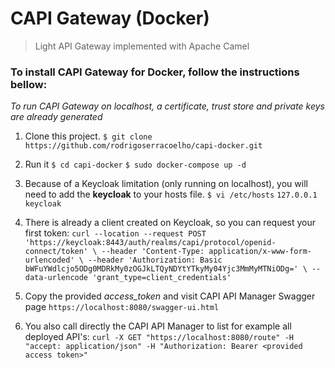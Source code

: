 # CAPI Gateway (Docker)
> Light API Gateway implemented with Apache Camel
### To install CAPI Gateway for Docker, follow the instructions bellow:
_To run CAPI Gateway on localhost, a certificate, trust store and private keys are already generated_
1.  Clone this project.
``
$ git clone https://github.com/rodrigoserracoelho/capi-docker.git
``
2.  Run it
``
$ cd capi-docker
``
``
$ sudo docker-compose up -d
``

3. Because of a Keycloak limitation (only running on localhost), you will need to add the **keycloak** to your hosts file.
``
$ vi /etc/hosts
``
``
127.0.0.1 keycloak
``
4. There is already a client created on Keycloak, so you can request your first token:
``
curl --location --request POST 'https://keycloak:8443/auth/realms/capi/protocol/openid-connect/token' \
--header 'Content-Type: application/x-www-form-urlencoded' \
--header 'Authorization: Basic bWFuYWdlcjo5ODg0MDRkMy0zOGJkLTQyNDYtYTkyMy04Yjc3MmMyMTNiODg=' \
--data-urlencode 'grant_type=client_credentials'
``
5. Copy the provided _access_token_ and visit CAPI API Manager Swagger page
``
https://localhost:8080/swagger-ui.html
``
6. You also call directly the CAPI API Manager to list for example all deployed API's:
``
curl -X GET "https://localhost:8080/route" -H "accept: application/json" -H "Authorization: Bearer <provided access token>"
``
